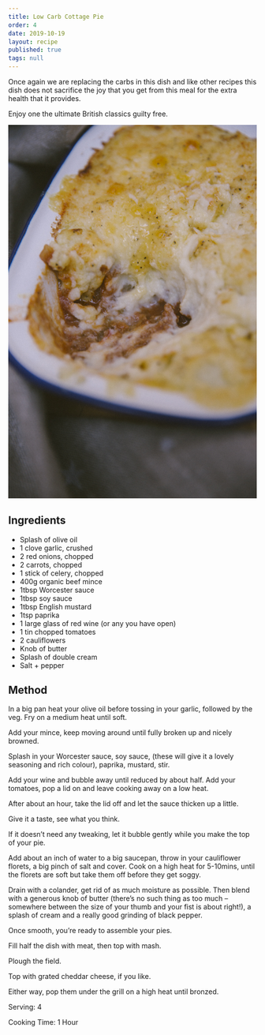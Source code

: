 ```yaml
---
title: Low Carb Cottage Pie
order: 4
date: 2019-10-19
layout: recipe
published: true
tags: null
---
```

Once again we are replacing the carbs in this dish and like other recipes this dish does not sacrifice the joy that you get from this meal for the extra health that it provides.

Enjoy one the ultimate British classics guilty free.

![cottage pie in a casserole dish](../uploads/low-carb-cottage-pie-10.jpg)



## Ingredients

* Splash of olive oil
* 1 clove garlic, crushed
* 2 red onions, chopped
* 2 carrots, chopped
* 1 stick of celery, chopped
* 400g organic beef mince
* 1tbsp Worcester sauce
* 1tbsp soy sauce
* 1tbsp English mustard
* 1tsp paprika
* 1 large glass of red wine (or any you have open)
* 1 tin chopped tomatoes
* 2 cauliflowers
* Knob of butter
* Splash of double cream
* Salt + pepper



## Method

In a big pan heat your olive oil before tossing in your garlic, followed by the veg. Fry on a medium heat until soft.

Add your mince, keep moving around until fully broken up and nicely browned.

Splash in your Worcester sauce, soy sauce, (these will give it a lovely seasoning and rich colour), paprika, mustard, stir.

Add your wine and bubble away until reduced by about half. Add your tomatoes, pop a lid on and leave cooking away on a low heat.

After about an hour, take the lid off and let the sauce thicken up a little.

Give it a taste, see what you think.

If it doesn’t need any tweaking, let it bubble gently while you make the top of your pie.

Add about an inch of water to a big saucepan, throw in your cauliflower florets, a big pinch of salt and cover. Cook on a high heat for 5-10mins, until the florets are soft but take them off before they get soggy.

Drain with a colander, get rid of as much moisture as possible. Then blend with a generous knob of butter (there’s no such thing as too much – somewhere between the size of your thumb and your fist is about right!), a splash of cream and a really good grinding of black pepper.

Once smooth, you’re ready to assemble your pies.

Fill half the dish with meat, then top with mash.

Plough the field.

Top with grated cheddar cheese, if you like.

Either way, pop them under the grill on a high heat until bronzed.



Serving: 4

Cooking Time: 1 Hour